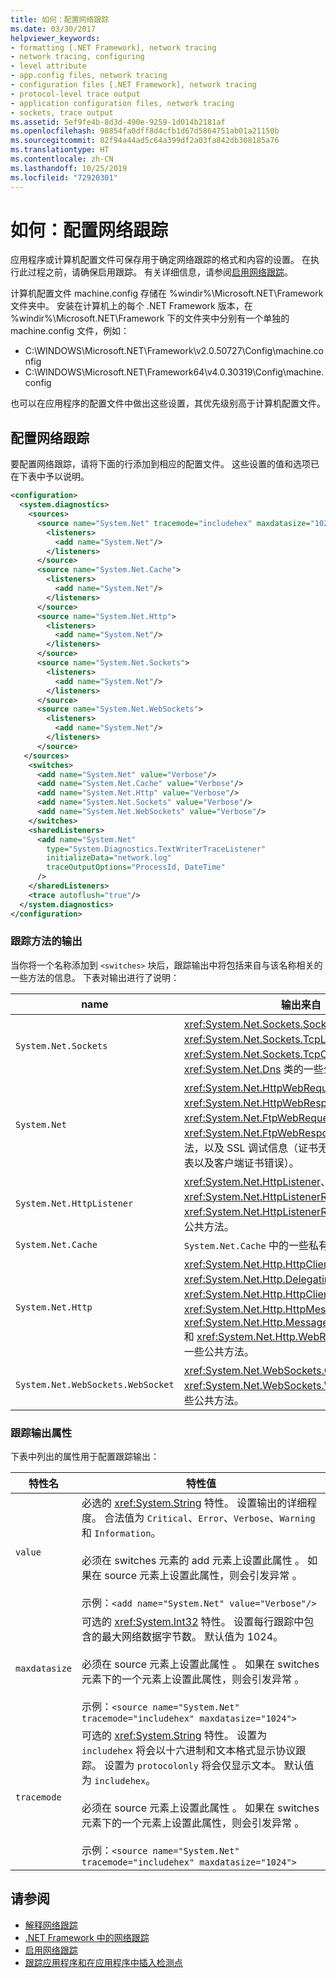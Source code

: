 ```yaml
---
title: 如何：配置网络跟踪
ms.date: 03/30/2017
helpviewer_keywords:
- formatting [.NET Framework], network tracing
- network tracing, configuring
- level attribute
- app.config files, network tracing
- configuration files [.NET Framework], network tracing
- protocol-level trace output
- application configuration files, network tracing
- sockets, trace output
ms.assetid: 5ef9fe4b-8d3d-490e-9259-1d014b2181af
ms.openlocfilehash: 98854fa0dff8d4cfb1d67d5864751ab01a21150b
ms.sourcegitcommit: 82f94a44ad5c64a399df2a03fa842db308185a76
ms.translationtype: HT
ms.contentlocale: zh-CN
ms.lasthandoff: 10/25/2019
ms.locfileid: "72920301"
---
```

# <a name="how-to-configure-network-tracing"></a>如何：配置网络跟踪

应用程序或计算机配置文件可保存用于确定网络跟踪的格式和内容的设置。 在执行此过程之前，请确保启用跟踪。 有关详细信息，请参阅[启用网络跟踪](enabling-network-tracing.md)。

计算机配置文件 machine.config 存储在 %windir%\Microsoft.NET\Framework 文件夹中。 安装在计算机上的每个 .NET Framework 版本，在 %windir%\Microsoft.NET\Framework 下的文件夹中分别有一个单独的 machine.config 文件，例如：

- C:\WINDOWS\Microsoft.NET\Framework\v2.0.50727\Config\machine.config
- C:\WINDOWS\Microsoft.NET\Framework64\v4.0.30319\Config\machine.config
  
也可以在应用程序的配置文件中做出这些设置，其优先级别高于计算机配置文件。  
  
## <a name="configure-network-tracing"></a>配置网络跟踪  
  
要配置网络跟踪，请将下面的行添加到相应的配置文件。 这些设置的值和选项已在下表中予以说明。  
  
```xml  
<configuration>  
  <system.diagnostics>  
    <sources>  
      <source name="System.Net" tracemode="includehex" maxdatasize="1024">  
        <listeners>  
          <add name="System.Net"/>  
        </listeners>  
      </source>  
      <source name="System.Net.Cache">  
        <listeners>  
          <add name="System.Net"/>  
        </listeners>  
      </source>  
      <source name="System.Net.Http">  
        <listeners>  
          <add name="System.Net"/>  
        </listeners>  
      </source>  
      <source name="System.Net.Sockets">  
        <listeners>  
          <add name="System.Net"/>  
        </listeners>  
      </source>  
      <source name="System.Net.WebSockets">  
        <listeners>  
          <add name="System.Net"/>  
        </listeners>  
      </source>  
   </sources> 
    <switches>
      <add name="System.Net" value="Verbose"/>
      <add name="System.Net.Cache" value="Verbose"/>  
      <add name="System.Net.Http" value="Verbose"/>  
      <add name="System.Net.Sockets" value="Verbose"/>  
      <add name="System.Net.WebSockets" value="Verbose"/>  
    </switches>  
    <sharedListeners>  
      <add name="System.Net"  
        type="System.Diagnostics.TextWriterTraceListener"  
        initializeData="network.log"
        traceOutputOptions="ProcessId, DateTime" 
      />  
    </sharedListeners>  
    <trace autoflush="true"/>  
  </system.diagnostics>  
</configuration>  
```  

### <a name="trace-output-from-methods"></a>跟踪方法的输出

当你将一个名称添加到 `<switches>` 块后，跟踪输出中将包括来自与该名称相关的一些方法的信息。 下表对输出进行了说明：
  
|name|输出来自|  
|----------|-----------------|  
|`System.Net.Sockets`|<xref:System.Net.Sockets.Socket>、<xref:System.Net.Sockets.TcpListener>、<xref:System.Net.Sockets.TcpClient> 和 <xref:System.Net.Dns> 类的一些公共方法。|  
|`System.Net`|<xref:System.Net.HttpWebRequest>、<xref:System.Net.HttpWebResponse>、<xref:System.Net.FtpWebRequest> 和 <xref:System.Net.FtpWebResponse> 类的一些公共方法，以及 SSL 调试信息（证书无效、缺少颁发机构列表以及客户端证书错误）。|  
|`System.Net.HttpListener`|<xref:System.Net.HttpListener>、<xref:System.Net.HttpListenerRequest> 和 <xref:System.Net.HttpListenerResponse> 类的一些公共方法。|  
|`System.Net.Cache`|`System.Net.Cache` 中的一些私有方法和内部方法。|  
|`System.Net.Http`|<xref:System.Net.Http.HttpClient>、<xref:System.Net.Http.DelegatingHandler>、<xref:System.Net.Http.HttpClientHandler>、<xref:System.Net.Http.HttpMessageHandler>、<xref:System.Net.Http.MessageProcessingHandler> 和 <xref:System.Net.Http.WebRequestHandler> 类的一些公共方法。|  
|`System.Net.WebSockets.WebSocket`|<xref:System.Net.WebSockets.ClientWebSocket> 和 <xref:System.Net.WebSockets.WebSocket> 类的一些公共方法。|  

### <a name="trace-output-attributes"></a>跟踪输出属性

下表中列出的属性用于配置跟踪输出：
  
|特性名|特性值|  
|--------------------|---------------------|  
|`value`|必选的 <xref:System.String> 特性。 设置输出的详细程度。 合法值为 `Critical`、`Error`、`Verbose`、`Warning` 和 `Information`。<br /><br />必须在 switches 元素的 add 元素上设置此属性   。 如果在 source 元素上设置此属性，则会引发异常  。<br/><br/>示例：`<add name="System.Net" value="Verbose"/>`|
|`maxdatasize`|可选的 <xref:System.Int32> 特性。 设置每行跟踪中包含的最大网络数据字节数。 默认值为 1024。<br /><br />必须在 source 元素上设置此属性  。 如果在 switches 元素下的一个元素上设置此属性，则会引发异常  。<br/><br/>示例：`<source name="System.Net" tracemode="includehex" maxdatasize="1024">`|
|`tracemode`|可选的 <xref:System.String> 特性。 设置为 `includehex` 将会以十六进制和文本格式显示协议跟踪。 设置为 `protocolonly` 将会仅显示文本。 默认值为 `includehex`。<br /><br />必须在 source 元素上设置此属性  。 如果在 switches 元素下的一个元素上设置此属性，则会引发异常  。<br/><br/>示例：`<source name="System.Net" tracemode="includehex" maxdatasize="1024">`|
  
## <a name="see-also"></a>请参阅

- [解释网络跟踪](interpreting-network-tracing.md)
- [.NET Framework 中的网络跟踪](network-tracing.md)
- [启用网络跟踪](enabling-network-tracing.md)
- [跟踪应用程序和在应用程序中插入检测点](../debug-trace-profile/tracing-and-instrumenting-applications.md)
